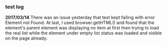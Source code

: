 ### test log
**2017/03/14**
There was an issue yesterday that test kept failing with error Element not Found. At last, I used browser.getHTML() and found that the element's parent element was displaying no item at first then trying to load the real list while the element under empty list status was loaded and visible on the page already.
